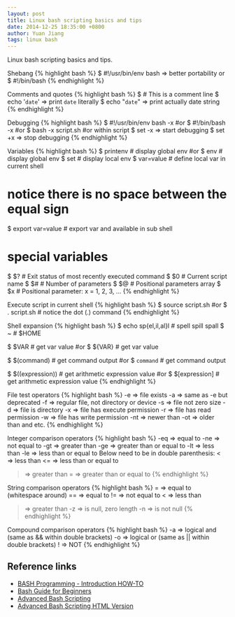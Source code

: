 ```yaml
---
layout: post
title: Linux bash scripting basics and tips
date: 2014-12-25 18:35:00 +0800
author: Yuan Jiang
tags: linux bash
---
```


Linux bash scripting basics and tips.

Shebang
{% highlight bash %}
$ #!/usr/bin/env bash => better portability
or
$ #!/bin/bash
{% endhighlight %}

Comments and quotes
{% highlight bash %}
$ # This is a comment line
$ echo '`date`' => print `date` literally
$ echo "`date`" => print actually date string
{% endhighlight %}

Debugging
{% highlight bash %}
$ #!/usr/bin/env bash -x
#or
$ #!/bin/bash -x
#or
$ bash -x script.sh
#or within script
$ set -x => start debugging
$ set +x => stop debugging
{% endhighlight %}

Variables
{% highlight bash %}
$ printenv # display global env
#or
$ env # display global env
$ set # display local env
$ var=value # define local var in current shell
# notice there is no space between the equal sign
$ export var=value # export var and available in sub shell
# special variables
$ $? # Exit status of most recently executed command
$ $0 # Current script name
$ $# # Number of parameters
$ $@ # Positional parameters array
$ $x # Positional parameter: x = 1, 2, 3, ...
{% endhighlight %}

Execute script in current shell
{% highlight bash %}
$ source script.sh
#or
$ . script.sh # notice the dot (.) command
{% endhighlight %}

Shell expansion
{% highlight bash %}
$ echo sp{el,il,al}l # spell spill spall
$ ~ # $HOME

$ $VAR # get var value
#or
$ ${VAR} # get var value

$ $(command) # get command output
#or
$ `command` # get command output

$ $((expression)) # get arithmetic expression value
#or
$ $[expression] # get arithmetic expression value
{% endhighlight %}

File test operators
{% highlight bash %}
-e => file exists
-a => same as -e but deprecated
-f => regular file, not directory or device
-s => file not zero size
-d => file is directory
-x => file has execute permission
-r => file has read permission
-w => file has write permission
-nt => newer than
-ot => older than
and etc.
{% endhighlight %}

Integer comparison operators
{% highlight bash %}
-eq => equal to
-ne => not equal to
-gt => greater than
-ge => greater than or equal to
-lt => less than
-le => less than  or equal to
Below need to be in double parenthesis:
<   => less than
<=  => less than or equal to
>   => greater than
>=  => greater than or equal to
{% endhighlight %}

String comparison operators
{% highlight bash %}
=  => equal to (whitespace around)
== => equal to
!= => not equal to
<  => less than
>  => greater than
-z => is null, zero length
-n => is not null
{% endhighlight %}

Compound comparison operators
{% highlight bash %}
-a  => logical and (same as && within double brackets)
-o  => logical or (same as || within double brackets)
!   => NOT
{% endhighlight %}


## Reference links
- [BASH Programming - Introduction HOW-TO
](http://tldp.org/HOWTO/Bash-Prog-Intro-HOWTO.html)
- [Bash Guide for Beginners
](http://www.tldp.org/LDP/Bash-Beginners-Guide/html/index.html)
- [Advanced Bash Scripting](http://www.tldp.org/LDP/abs/abs-guide.pdf)
- [Advanced Bash Scripting HTML Version](http://www.tldp.org/LDP/abs/html/)
